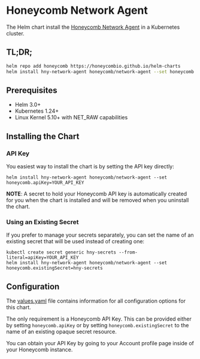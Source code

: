 # Honeycomb Network Agent

The Helm chart install the [Honeycomb Network Agent](https://github.com/honeycombio/honeycomb-network-agent) in a Kubernetes cluster.

## TL;DR;

```bash
helm repo add honeycomb https://honeycombio.github.io/helm-charts
helm install hny-network-agent honeycomb/network-agent --set honeycomb.apiKey=YOUR_API_KEY
```

## Prerequisites

- Helm 3.0+
- Kubernetes 1.24+
- Linux Kernel 5.10+ with NET_RAW capabilities

## Installing the Chart

### API Key

You easiest way to install the chart is by setting the API key directly:

```console
helm install hny-network-agent honeycomb/network-agent --set honeycomb.apiKey=YOUR_API_KEY
```

**NOTE**: A secret to hold your Honeycomb API key is automatically created for you when the chart is installed and will be removed when you uninstall the chart.

### Using an Existing Secret

If you prefer to manage your secrets separately, you can set the name of an existing secret that will be used instead of creating one:

```console
kubectl create secret generic hny-secrets --from-literal=apiKey=YOUR_API_KEY
helm install hny-network-agent honeycomb/network-agent --set honeycomb.existingSecret=hny-secrets
```

## Configuration

The [values.yaml](./values.yaml) file contains information for all configuration options for this chart.

The only requirement is a Honeycomb API Key. This can be provided either by setting `honeycomb.apiKey` or by setting `honeycomb.existingSecret` to the name of an existing opaque secret resource. 

You can obtain your API Key by going to your Account profile page inside of your Honeycomb instance.

